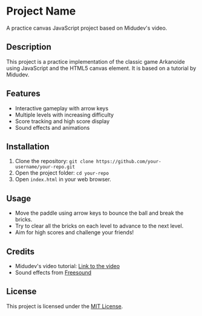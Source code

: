 # Project Name

A practice canvas JavaScript project based on Midudev's video.

## Description

This project is a practice implementation of the classic game Arkanoide using JavaScript and the HTML5 canvas element. It is based on a tutorial by Midudev.

## Features

- Interactive gameplay with arrow keys
- Multiple levels with increasing difficulty
- Score tracking and high score display
- Sound effects and animations

## Installation

1. Clone the repository: `git clone https://github.com/your-username/your-repo.git`
2. Open the project folder: `cd your-repo`
3. Open `index.html` in your web browser.

## Usage

- Move the paddle using arrow keys to bounce the ball and break the bricks.
- Try to clear all the bricks on each level to advance to the next level.
- Aim for high scores and challenge your friends!

## Credits

- Midudev's video tutorial: [Link to the video](https://www.youtube.com/watch?v=fBqaA7zRO58)
- Sound effects from [Freesound](https://freesound.org/)

## License

This project is licensed under the [MIT License](LICENSE).
